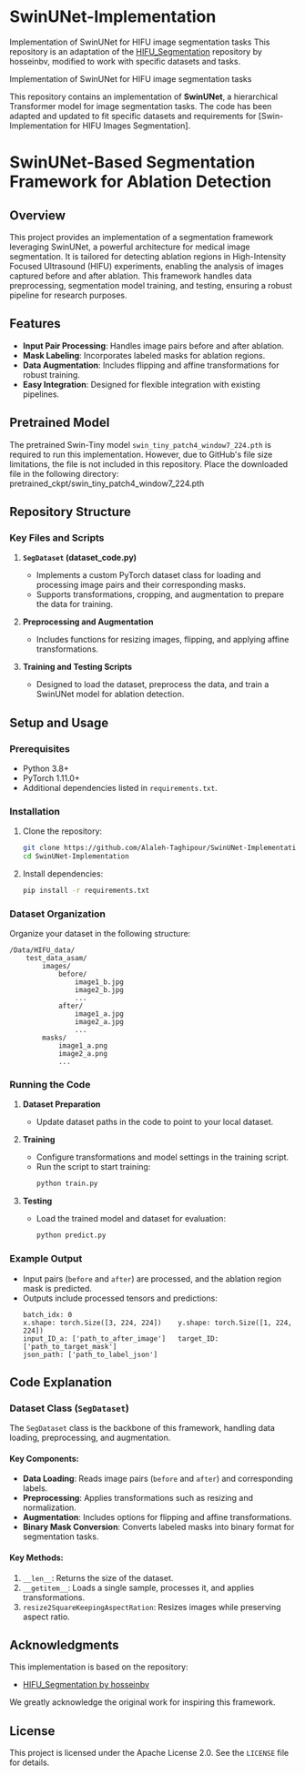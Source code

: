 # SwinUNet-Implementation
Implementation of SwinUNet for HIFU image segmentation tasks
This repository is an adaptation of the [HIFU_Segmentation](https://github.com/hosseinbv/HIFU_Segmentation) repository by hosseinbv, modified to work with specific datasets and tasks.

Implementation of SwinUNet for HIFU image segmentation tasks


This repository contains an implementation of **SwinUNet**, a hierarchical Transformer model for image segmentation tasks. The code has been adapted and updated to fit specific datasets and requirements for [Swin-Implementation for HIFU Images Segmentation].

# SwinUNet-Based Segmentation Framework for Ablation Detection

## Overview
This project provides an implementation of a segmentation framework leveraging SwinUNet, a powerful architecture for medical image segmentation. It is tailored for detecting ablation regions in High-Intensity Focused Ultrasound (HIFU) experiments, enabling the analysis of images captured before and after ablation. This framework handles data preprocessing, segmentation model training, and testing, ensuring a robust pipeline for research purposes.

## Features
- **Input Pair Processing**: Handles image pairs before and after ablation.
- **Mask Labeling**: Incorporates labeled masks for ablation regions.
- **Data Augmentation**: Includes flipping and affine transformations for robust training.
- **Easy Integration**: Designed for flexible integration with existing pipelines.

## Pretrained Model
The pretrained Swin-Tiny model `swin_tiny_patch4_window7_224.pth` is required to run this implementation. However, due to GitHub's file size limitations, the file is not included in this repository.
Place the downloaded file in the following directory:
pretrained_ckpt/swin_tiny_patch4_window7_224.pth

## Repository Structure
### Key Files and Scripts
1. **`SegDataset` (dataset_code.py)**
   - Implements a custom PyTorch dataset class for loading and processing image pairs and their corresponding masks.
   - Supports transformations, cropping, and augmentation to prepare the data for training.

2. **Preprocessing and Augmentation**
   - Includes functions for resizing images, flipping, and applying affine transformations.

3. **Training and Testing Scripts**
   - Designed to load the dataset, preprocess the data, and train a SwinUNet model for ablation detection.

## Setup and Usage
### Prerequisites
- Python 3.8+
- PyTorch 1.11.0+
- Additional dependencies listed in `requirements.txt`.

### Installation
1. Clone the repository:
   ```bash
   git clone https://github.com/Alaleh-Taghipour/SwinUNet-Implementation.git
   cd SwinUNet-Implementation
   ```
2. Install dependencies:
   ```bash
   pip install -r requirements.txt
   ```

### Dataset Organization
Organize your dataset in the following structure:
```
/Data/HIFU_data/
    test_data_asam/
        images/
            before/
                image1_b.jpg
                image2_b.jpg
                ...
            after/
                image1_a.jpg
                image2_a.jpg
                ...
        masks/
            image1_a.png
            image2_a.png
            ...
```

### Running the Code
1. **Dataset Preparation**
   - Update dataset paths in the code to point to your local dataset.

2. **Training**
   - Configure transformations and model settings in the training script.
   - Run the script to start training:
     ```bash
     python train.py
     ```

3. **Testing**
   - Load the trained model and dataset for evaluation:
     ```bash
     python predict.py
     ```

### Example Output
- Input pairs (`before` and `after`) are processed, and the ablation region mask is predicted.
- Outputs include processed tensors and predictions:
  ```plaintext
  batch_idx: 0
  x.shape: torch.Size([3, 224, 224])    y.shape: torch.Size([1, 224, 224])
  input_ID_a: ['path_to_after_image']   target_ID: ['path_to_target_mask']
  json_path: ['path_to_label_json']
  ```

## Code Explanation
### Dataset Class (`SegDataset`)
The `SegDataset` class is the backbone of this framework, handling data loading, preprocessing, and augmentation.
#### Key Components:
- **Data Loading**: Reads image pairs (`before` and `after`) and corresponding labels.
- **Preprocessing**: Applies transformations such as resizing and normalization.
- **Augmentation**: Includes options for flipping and affine transformations.
- **Binary Mask Conversion**: Converts labeled masks into binary format for segmentation tasks.

#### Key Methods:
1. `__len__`: Returns the size of the dataset.
2. `__getitem__`: Loads a single sample, processes it, and applies transformations.
3. `resize2SquareKeepingAspectRation`: Resizes images while preserving aspect ratio.

## Acknowledgments
This implementation is based on the repository:
- [HIFU_Segmentation by hosseinbv](https://github.com/hosseinbv/HIFU_Segmentation)

We greatly acknowledge the original work for inspiring this framework.

## License
This project is licensed under the Apache License 2.0. See the `LICENSE` file for details.

